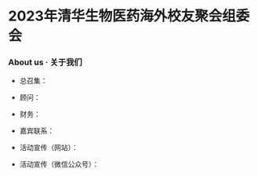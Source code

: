 # 2023年清华生物医药海外校友聚会组委会

### About us · 关于我们

- 总召集：

- 顾问：

- 财务：

- 嘉宾联系：

- 活动宣传（网站）：

- 活动宣传（微信公众号）：

<!--
**Biomed-Reunion/Biomed-Reunion** is a ✨ _special_ ✨ repository because its `README.md` (this file) appears on your GitHub profile.

Here are some ideas to get you started:

- 🔭 I’m currently working on ...
- 🌱 I’m currently learning ...
- 👯 I’m looking to collaborate on ...
- 🤔 I’m looking for help with ...
- 💬 Ask me about ...
- 📫 How to reach me: ...
- 😄 Pronouns: ...
- ⚡ Fun fact: ...
-->

